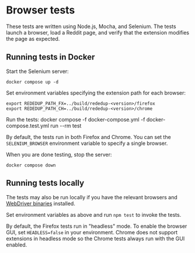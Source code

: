 # Browser tests

These tests are written using Node.js, Mocha, and Selenium. The tests launch a
browser, load a Reddit page, and verify that the extension modifies the page as
expected.

## Running tests in Docker

Start the Selenium server:

    docker compose up -d

Set environment variables specifying the extension path for each browser:

    export REDEDUP_PATH_FX=../build/rededup-<version>/firefox
    export REDEDUP_PATH_CH=../build/rededup-<version>/chrome

Run the tests:
    docker compose -f docker-compose.yml -f docker-compose.test.yml run --rm test

By default, the tests run in both Firefox and Chrome. You can set the
`SELENIUM_BROWSER` environment variable to specify a single browser.

When you are done testing, stop the server:

    docker compose down

## Running tests locally

The tests may also be run locally if you have the relevant browsers and
[WebDriver binaries](https://www.selenium.dev/documentation/en/webdriver/driver_requirements/)
installed.

Set environment variables as above and run `npm test` to invoke the tests.

By default, the Firefox tests run in "headless" mode. To enable the browser
GUI, set `HEADLESS=false` in your environment. Chrome does not support
extensions in headless mode so the Chrome tests always run with the GUI
enabled.
